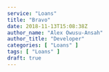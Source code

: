 ```yaml
---
service: "Loans"
title: "Bravo"
date: 2018-11-13T15:08:38Z
author_name: "Alex Owusu-Ansah"
author_title: "Developer"
categories: [ "Loans" ]
tags: [ "Loans" ]
draft: true
---
```

